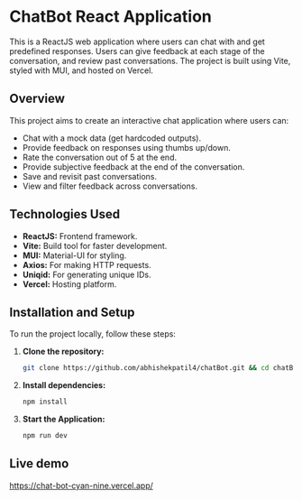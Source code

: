 # ChatBot React Application

This is a ReactJS web application where users can chat with and get predefined responses. Users can give feedback at each stage of the conversation, and review past conversations. The project is built using Vite, styled with MUI, and hosted on Vercel.

## Overview

This project aims to create an interactive chat application where users can:
- Chat with a mock data (get hardcoded outputs).
- Provide feedback on responses using thumbs up/down.
- Rate the conversation out of 5 at the end.
- Provide subjective feedback at the end of the conversation.
- Save and revisit past conversations.
- View and filter feedback across conversations.

## Technologies Used

- **ReactJS:** Frontend framework.
- **Vite:** Build tool for faster development.
- **MUI:** Material-UI for styling.
- **Axios:** For making HTTP requests.
- **Uniqid:** For generating unique IDs.
- **Vercel:** Hosting platform.

## Installation and Setup

To run the project locally, follow these steps:

1. **Clone the repository:**

   ```sh
   git clone https://github.com/abhishekpatil4/chatBot.git && cd chatBot
    ```
2. **Install dependencies:**

    ```sh
    npm install
    ```
2. **Start the Application:**

    ```sh
    npm run dev
    ```

## Live demo

https://chat-bot-cyan-nine.vercel.app/